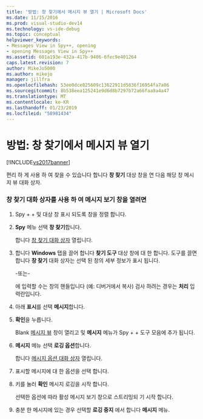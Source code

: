 ```yaml
---
title: '방법: 창 찾기에서 메시지 뷰 열기 | Microsoft Docs'
ms.date: 11/15/2016
ms.prod: visual-studio-dev14
ms.technology: vs-ide-debug
ms.topic: conceptual
helpviewer_keywords:
- Messages View in Spy++, opening
- opening Messages View in Spy++
ms.assetid: 601a193e-432a-417b-9406-6fec9e401264
caps.latest.revision: 7
author: MikeJo5000
ms.author: mikejo
manager: jillfra
ms.openlocfilehash: 53ee0dce825609c13622911d5836f16954fa7a06
ms.sourcegitcommit: 8b538eea125241e9d6d8b7297b72a66faa9a4a47
ms.translationtype: MT
ms.contentlocale: ko-KR
ms.lasthandoff: 01/23/2019
ms.locfileid: "58981434"
---
```

# <a name="how-to-open-messages-view-from-find-window"></a>방법: 창 찾기에서 메시지 뷰 열기
[!INCLUDE[vs2017banner](../includes/vs2017banner.md)]

편리 하 게 사용 하 여 찾을 수 있습니다 합니다 **창 찾기** 대상 창을 연 다음 해당 창 메시지 뷰 대화 상자.  
  
### <a name="to-open-a-messages-view-window-using-the-find-window-dialog-box"></a>창 찾기 대화 상자를 사용 하 여 메시지 보기 창을 열려면  
  
1.  Spy + + 및 대상 창 표시 되도록 창을 정렬 합니다.  
  
2.  **Spy** 메뉴 선택 **창 찾기**합니다.  
  
     합니다 [창 찾기 대화 상자](../debugger/find-window-dialog-box.md) 열립니다.  
  
3.  합니다 **Windows** 탭을 끌어 합니다 **찾기 도구** 대상 창에 대 한 합니다. 도구를 끌면 합니다 **창 찾기** 대화 상자는 선택 된 창의 세부 정보가 표시 됩니다.  
  
     -또는-  
  
     에 입력할 수는 창의 핸들입니다 (예: 디버거에서 복사) 검사 하려는 경우는 **처리** 입력란입니다.  
  
4.  아래 **표시**를 선택 **메시지**합니다.  
  
5.  **확인**을 누릅니다.  
  
     Blank [메시지 뷰](../debugger/messages-view.md) 창이 열리고 및 **메시지** 메뉴가 Spy + + 도구 모음에 추가 됩니다.  
  
6.  **메시지** 메뉴 선택 **로깅 옵션**합니다.  
  
     합니다 [메시지 옵션 대화 상자](../debugger/message-options-dialog-box.md) 열립니다.  
  
7.  표시할 메시지에 대 한 옵션을 선택 합니다.  
  
8.  키를 눌러 **확인** 메시지 로깅을 시작 합니다.  
  
     선택한 옵션에 따라 활성 메시지 보기 창으로 스트리밍되 기 시작 합니다.  
  
9. 충분 한 메시지에 있는 경우 선택할 **로깅 중지** 에서 합니다 **메시지** 메뉴.
